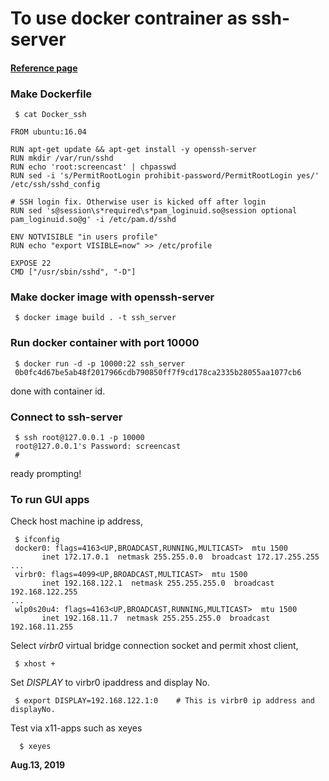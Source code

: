 # To use docker contrainer as ssh-server  

#### [Reference page](https://qiita.com/YumaInaura/items/adb20c8083fce2da86e1)  

### Make Dockerfile  
```
 $ cat Docker_ssh
 
FROM ubuntu:16.04

RUN apt-get update && apt-get install -y openssh-server
RUN mkdir /var/run/sshd
RUN echo 'root:screencast' | chpasswd
RUN sed -i 's/PermitRootLogin prohibit-password/PermitRootLogin yes/' /etc/ssh/sshd_config

# SSH login fix. Otherwise user is kicked off after login
RUN sed 's@session\s*required\s*pam_loginuid.so@session optional pam_loginuid.so@g' -i /etc/pam.d/sshd

ENV NOTVISIBLE "in users profile"
RUN echo "export VISIBLE=now" >> /etc/profile

EXPOSE 22
CMD ["/usr/sbin/sshd", "-D"]
```

### Make docker image with openssh-server  
```
 $ docker image build . -t ssh_server
```
### Run docker container with port 10000  
```
 $ docker run -d -p 10000:22 ssh_server
 0b0fc4d67be5ab48f2017966cdb790850ff7f9cd178ca2335b28055aa1077cb6
```
done with container id.  

### Connect to ssh-server  
```
 $ ssh root@127.0.0.1 -p 10000
 root@127.0.0.1's Password: screencast
 #
 ```
 ready prompting!  
 
 ### To run GUI apps
 Check host machine ip address,  
 ```
  $ ifconfig
  docker0: flags=4163<UP,BROADCAST,RUNNING,MULTICAST>  mtu 1500
        inet 172.17.0.1  netmask 255.255.0.0  broadcast 172.17.255.255
 ...
  virbr0: flags=4099<UP,BROADCAST,MULTICAST>  mtu 1500
        inet 192.168.122.1  netmask 255.255.255.0  broadcast 192.168.122.255
 ...
  wlp0s20u4: flags=4163<UP,BROADCAST,RUNNING,MULTICAST>  mtu 1500
        inet 192.168.11.7  netmask 255.255.255.0  broadcast 192.168.11.255
 ```
 
 Select *virbr0* virtual bridge connection socket and permit xhost client,    
 ```
  $ xhost +
 ```
 
 Set *DISPLAY* to virbr0 ipaddress and display No.  
 ```
  $ export DISPLAY=192.168.122.1:0    # This is virbr0 ip address and displayNo.
``` 

Test via x11-apps such as xeyes
```
  $ xeyes
```

 **Aug.13, 2019**  
 
 
 
